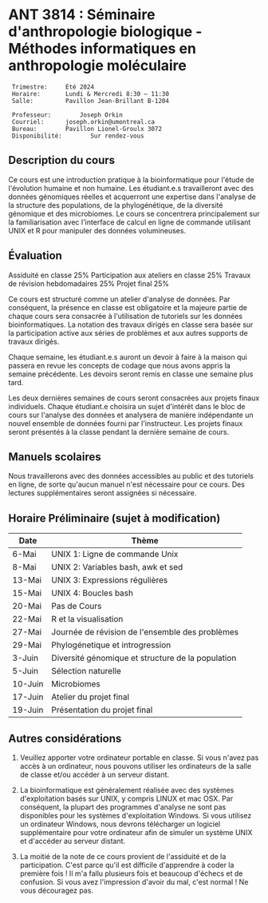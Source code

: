 # ANT 3814 : Séminaire d'anthropologie biologique - Méthodes informatiques en anthropologie moléculaire

```
 Trimestre:		Été 2024
 Horaire:		Lundi & Mercredi 8:30 – 11:30 
 Salle:			Pavillon Jean-Brillant B-1204
 
 Professeur:		Joseph Orkin  
 Courriel:		joseph.orkin@umontreal.ca
 Bureau:		Pavillon Lionel-Groulx 3072
 Disponibilité:		Sur rendez-vous
 ```

##  Description du cours
Ce cours est une introduction pratique à la bioinformatique pour l'étude de l'évolution humaine et non humaine. Les étudiant.e.s travailleront avec des données génomiques réelles et acquerront une expertise dans l'analyse de la structure des populations, de la phylogénétique, de la diversité génomique et des microbiomes. Le cours se concentrera principalement sur la familiarisation avec l'interface de calcul en ligne de commande utilisant UNIX et R pour manipuler des données volumineuses.

## Évaluation

Assiduité en classe 25% Participation aux ateliers en classe 25% Travaux de révision hebdomadaires 25% Projet final 25%

Ce cours est structuré comme un atelier d'analyse de données. Par conséquent, la présence en classe est obligatoire et la majeure partie de chaque cours sera consacrée à l'utilisation de tutoriels sur les données bioinformatiques. La notation des travaux dirigés en classe sera basée sur la participation active aux séries de problèmes et aux autres supports de travaux dirigés.

Chaque semaine, les étudiant.e.s auront un devoir à faire à la maison qui passera en revue les concepts de codage que nous avons appris la semaine précédente. Les devoirs seront remis en classe une semaine plus tard.

Les deux dernières semaines de cours seront consacrées aux projets finaux individuels. Chaque étudiant.e choisira un sujet d'intérêt dans le bloc de cours sur l'analyse des données et analysera de manière indépendante un nouvel ensemble de données fourni par l'instructeur. Les projets finaux seront présentés à la classe pendant la dernière semaine de cours.

## Manuels scolaires

Nous travaillerons avec des données accessibles au public et des tutoriels en ligne, de sorte qu'aucun manuel n'est nécessaire pour ce cours. Des lectures supplémentaires seront assignées si nécessaire.

## Horaire Préliminaire (sujet à modification)

| Date | Thème                |
| ----------- | ------------------------------ |
| 6-Mai  | UNIX 1: Ligne de commande Unix |
| 8-Mai  | UNIX 2: Variables bash, awk et sed |
| 13-Mai | UNIX 3: Expressions régulières|
| 15-Mai | UNIX 4: Boucles bash |
| 20-Mai | Pas de Cours  |
| 22-Mai | R et la visualisation |
| 27-Mai | Journée de révision de l'ensemble des problèmes
| 29-Mai | Phylogénetique et introgression
| 3-Juin | Diversité génomique et structure de la population |
| 5-Juin | Sélection naturelle |
| 10-Juin | Microbiomes |
| 17-Juin | Atelier du projet final |
| 19-Juin | Présentation du projet final|

## Autres considérations

1) Veuillez apporter votre ordinateur portable en classe. Si vous n'avez pas accès à un ordinateur, nous pouvons utiliser les ordinateurs de la salle de classe et/ou accéder à un serveur distant.

2) La bioinformatique est généralement réalisée avec des systèmes d'exploitation basés sur UNIX, y compris LINUX et mac OSX. Par conséquent, la plupart des programmes d'analyse ne sont pas disponibles pour les systèmes d'exploitation Windows. Si vous utilisez un ordinateur Windows, nous devrons télécharger un logiciel supplémentaire pour votre ordinateur afin de simuler un système UNIX et d'accéder au serveur distant.
    
3) La moitié de la note de ce cours provient de l'assiduité et de la participation. C'est parce qu'il est difficile d'apprendre à coder la première fois ! Il m'a fallu plusieurs fois et beaucoup d'échecs et de confusion. Si vous avez l'impression d'avoir du mal, c'est normal ! Ne vous découragez pas.

